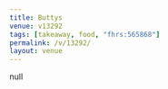 ```yaml
---
title: Buttys
venue: v13292
tags: [takeaway, food, "fhrs:565868"]
permalink: /v/13292/
layout: venue
---
```

null